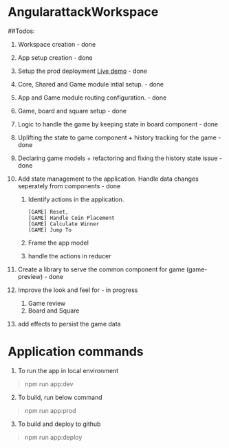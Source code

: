 # AngularattackWorkspace

##Todos:
1. Workspace creation - done
2. App setup creation - done
3. Setup the prod deployment [Live demo](https://mohanramphp.github.io/angularattack-workspace/) - done
4. Core, Shared and Game module intial setup. - done
5. App and Game module routing configuration. - done
6. Game, board and square setup - done
7. Logic to handle the game by keeping state in board component - done
8. Uplifting the state to game component + history tracking for the game - done
9. Declaring game models + refactoring and fixing the history state issue - done
10. Add state management to the application. Handle data changes seperately from components - done

    1. Identify actions in the application.
        ```
        [GAME] Reset,
        [GAME] Handle Coin Placement
        [GAME] Calculate Winner
        [GAME] Jump To
        ```

    2. Frame the app model
    3. handle the actions in reducer
11. Create a library to serve the common component for game (game-preview) - done
12. Improve the look and feel for - in progress
    1. Game review
    2. Board and Square
13. add effects to persist the game data

# Application commands
1. To run the app in local environment
> npm run app:dev
2. To build, run below command
> npm run app:prod
3. To build and deploy to github
> npm run app:deploy
